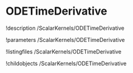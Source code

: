 <!-- MOOSE Documentation Stub: Remove this when content is added. -->

# ODETimeDerivative
!description /ScalarKernels/ODETimeDerivative

!parameters /ScalarKernels/ODETimeDerivative

!listingfiles /ScalarKernels/ODETimeDerivative

!childobjects /ScalarKernels/ODETimeDerivative
